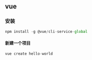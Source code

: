 ## vue

### 安装

```javascript
npm install -g @vue/cli-service-global
```

#### 新建一个项目

```javascript
vue create hello-world
```

